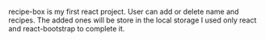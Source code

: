 recipe-box is my first react project. User can add or delete name and recipes. The added ones will be store in the local storage
I used only react and react-bootstrap to complete it. 
